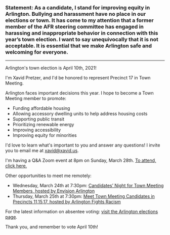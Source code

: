 ### Statement: As a candidate, I stand for improving equity in Arlington. Bullying and harassment have no place in our elections or town. It has come to my attention that a former member of the AFR steering committee has engaged in harassing and inappropriate behavior in connection with this year’s town election. I want to say unequivocally that it is not acceptable. It is essential that we make Arlington safe and welcoming for everyone.

---

Arlington's town election is April 10th, 2021!

I'm Xavid Pretzer, and I'd be honored to represent Precinct 17 in Town Meeting.

Arlington faces important decisions this year. I hope to become a Town Meeting member to promote:
* Funding affordable housing
* Allowing accessory dwelling units to help address housing costs
* Supporting public transit
* Prioritizing renewable energy
* Improving accessibility
* Improving equity for minorities

I'd love to learn what's important to you and answer any questions! I invite you to email me at xavid@xavid.us.

I'm having a Q&A Zoom event at 8pm on Sunday, March 28th. [To attend, click here.](
 https://us02web.zoom.us/j/85902596136?pwd=cWRSRU56ZU1qK2Q4aG14NXFrYkM2QT09)

Other opportunities to meet me remotely:
* Wednesday, March 24th at 7:30pm: [Candidates’ Night for Town Meeting Members, hosted by Envision Arlington](https://town-arlington-ma-us.zoom.us/meeting/register/tJAsdO2oqz8jGdWn9GgsWGcNLwKryIHa_pdE)
* Thursday, March 25th at 7:30pm: [Meet Town Meeting Candidates in Precincts 11,15,17, hosted by Arlington Fights Racism](http://tinyurl.com/AFRelections)

For the latest information on absentee voting: [visit the Arlington elections page](http://arlingtonma.gov/i-want-to/vote).

Thank you, and remember to vote April 10th!
